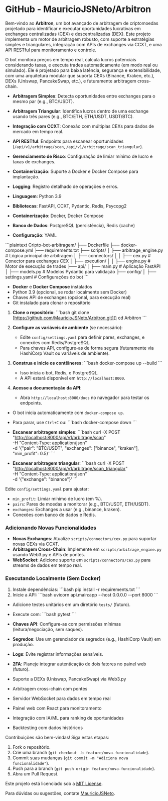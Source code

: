 # GitHub - MauricioJSNeto/Arbitron

Bem-vindo ao **Arbitron**, um bot avançado de arbitragem de criptomoedas projetado para identificar e executar oportunidades lucrativas em exchanges centralizadas (CEX) e descentralizadas (DEX). Este projeto implementa um motor de arbitragem robusto, com suporte a estratégias simples e triangulares, integração com APIs de exchanges via CCXT, e uma API RESTful para monitoramento e controle.

O bot monitora preços em tempo real, calcula lucros potenciais considerando taxas, e executa trades automaticamente (em modo real ou simulado). Ele é projetado para baixa latência, segurança e extensibilidade, com uma arquitetura modular que suporta CEXs (Binance, Kraken, etc.), DEXs (Uniswap, PancakeSwap, etc.), e futuramente arbitragem cross-chain.

*   **Arbitragem Simples**: Detecta oportunidades entre exchanges para o mesmo par (e.g., BTC/USDT).
*   **Arbitragem Triangular**: Identifica lucros dentro de uma exchange usando três pares (e.g., BTC/ETH, ETH/USDT, USDT/BTC).
*   **Integração com CCXT**: Conexão com múltiplas CEXs para dados de mercado em tempo real.
*   **API RESTful**: Endpoints para escanear oportunidades (`/api/v1/arbitrage/scan`, `/api/v1/arbitrage/scan_triangular`).
*   **Gerenciamento de Risco**: Configuração de limiar mínimo de lucro e taxas de exchanges.
*   **Containerização**: Suporte a Docker e Docker Compose para implantação.
*   **Logging**: Registro detalhado de operações e erros.

*   **Linguagem**: Python 3.9
*   **Bibliotecas**: FastAPI, CCXT, Pydantic, Redis, Psycopg2
*   **Containerização**: Docker, Docker Compose
*   **Banco de Dados**: PostgreSQL (persistência), Redis (cache)
*   **Configuração**: YAML

\`\`\`plaintext Cripto-bot-arbitragem/ ├── Dockerfile ├── docker-compose.yml ├── requirements.txt ├── scripts/ │ ├── arbitrage\_engine.py # Lógica principal de arbitragem │ ├── connectors/ │ │ ├── cex.py # Conector para exchanges CEX │ ├── execution/ │ │ ├── engine.py # Motor de execução de trades ├── api/ │ ├── main.py # Aplicação FastAPI │ ├── models.py # Modelos Pydantic para validação ├── config/ │ ├── settings.yaml # Configurações do bot \`\`\`

*   **Docker** e **Docker Compose** instalados
*   Python 3.9 (opcional, se rodar localmente sem Docker)
*   Chaves API de exchanges (opcional, para execução real)
*   Git instalado para clonar o repositório

1.  **Clone o repositório**: \`\`\`bash git clone [https://github.com/MauricioJSNeto/Arbitron.git]() cd Arbitron \`\`\`
    
2.  **Configure as variáveis de ambiente** (se necessário):
    
    *   Edite `config/settings.yaml` para definir pares, exchanges, e conexões com Redis/PostgreSQL.
    *   Para chaves API, configure-as de forma segura (futuramente via HashiCorp Vault ou variáveis de ambiente).
3.  **Construa e inicie os contêineres**: \`\`\`bash docker-compose up --build \`\`\`
    
    *   Isso inicia o bot, Redis, e PostgreSQL.
    *   A API estará disponível em `http://localhost:8000`.
4.  **Acesse a documentação da API**:
    
    *   Abra `http://localhost:8000/docs` no navegador para testar os endpoints.

*   O bot inicia automaticamente com `docker-compose up`.
*   Para parar, use `Ctrl+C` ou: \`\`\`bash docker-compose down \`\`\`

*   **Escanear arbitragem simples**: \`\`\`bash curl -X POST "[http://localhost:8000/api/v1/arbitrage/scan]()"  
    \-H "Content-Type: application/json"  
    \-d \'{"pair": "BTC/USDT", "exchanges": \["binance", "kraken"\], "min\_profit": 0.5}\' \`\`\`
*   **Escanear arbitragem triangular**: \`\`\`bash curl -X POST "[http://localhost:8000/api/v1/arbitrage/scan\_triangular]()"  
    \-H "Content-Type: application/json"  
    \-d \'{"exchange": "binance"}\' \`\`\`

Edite `config/settings.yaml` para ajustar:

*   `min_profit`: Limiar mínimo de lucro (em %).
*   `pairs`: Pares de moedas a monitorar (e.g., BTC/USDT, ETH/USDT).
*   `exchanges`: Exchanges a usar (e.g., binance, kraken).
*   Conexões com banco de dados e Redis.

### Adicionando Novas Funcionalidades

*   **Novas Exchanges**: Atualize `scripts/connectors/cex.py` para suportar novas CEXs via CCXT.
*   **Arbitragem Cross-Chain**: Implemente em `scripts/arbitrage_engine.py` usando Web3.py e APIs de pontes.
*   **WebSocket**: Adicione suporte em `scripts/connectors/cex.py` para streams de dados em tempo real.

### Executando Localmente (Sem Docker)

1.  Instale dependências: \`\`\`bash pip install -r requirements.txt \`\`\`
2.  Inicie a API: \`\`\`bash uvicorn api.main:app --host 0.0.0.0 --port 8000 \`\`\`

*   Adicione testes unitários em um diretório `tests/` (futuro).
*   Execute com: \`\`\`bash pytest \`\`\`

*   **Chaves API**: Configure-as com permissões mínimas (leitura/negociação, sem saques).
*   **Segredos**: Use um gerenciador de segredos (e.g., HashiCorp Vault) em produção.
*   **Logs**: Evite registrar informações sensíveis.
*   **2FA**: Planeje integrar autenticação de dois fatores no painel web (futuro).

*    Suporte a DEXs (Uniswap, PancakeSwap) via Web3.py
*    Arbitragem cross-chain com pontes
*    Servidor WebSocket para dados em tempo real
*    Painel web com React para monitoramento
*    Integração com IA/ML para ranking de oportunidades
*    Backtesting com dados históricos

Contribuições são bem-vindas! Siga estas etapas:

1.  Fork o repositório.
2.  Crie uma branch (`git checkout -b feature/nova-funcionalidade`).
3.  Commit suas mudanças (`git commit -m "Adiciona nova funcionalidade"`).
4.  Push para a branch (`git push origin feature/nova-funcionalidade`).
5.  Abra um Pull Request.

Este projeto está licenciado sob a [MIT License]().

Para dúvidas ou sugestões, contate [MauricioJSNeto]().

